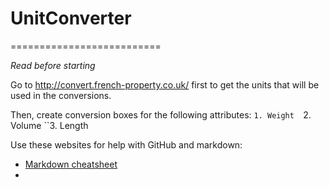 # UnitConverter #
==========================

_Read before starting_

Go to http://convert.french-property.co.uk/ first to get the units that will be used in the conversions.

Then, create conversion boxes for the following attributes:
``1. Weight 
``2. Volume 
``3. Length

Use these websites for help with GitHub and markdown:
* [Markdown cheatsheet](https://github.com/adam-p/markdown-here/wiki/Markdown-Cheatsheet#emphasis)
* 